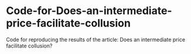 # Code-for-Does-an-intermediate-price-facilitate-collusion
Code for reproducing the results of the article: Does an intermediate price facilitate collusion?
